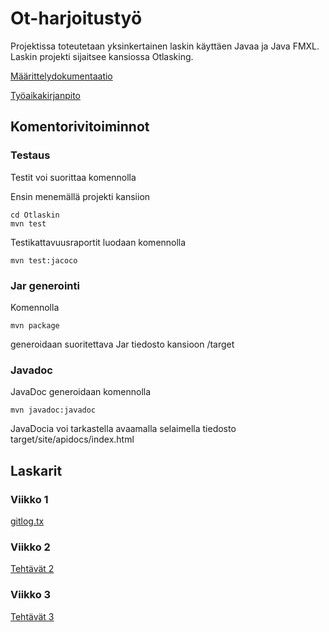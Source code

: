 # Ot-harjoitustyö #

Projektissa toteutetaan yksinkertainen laskin käyttäen Javaa ja Java FMXL. Laskin projekti sijaitsee kansiossa Otlasking.

[Määrittelydokumentaatio](https://github.com/AlecSiikaluoma/ot-harjoitustyo/blob/master/dokumentaatio/Maarittelydokumentti.md)

[Työaikakirjanpito](https://github.com/AlecSiikaluoma/ot-harjoitustyo/blob/master/dokumentaatio/tyoaikakirjanpito.md)

## Komentorivitoiminnot

### Testaus

Testit voi suorittaa komennolla

Ensin menemällä projekti kansiion

```
cd Otlaskin
mvn test
```

Testikattavuusraportit luodaan komennolla

```
mvn test:jacoco
```

### Jar generointi

Komennolla
```
mvn package
```
generoidaan suoritettava Jar tiedosto kansioon /target

### Javadoc

JavaDoc generoidaan komennolla
```
mvn javadoc:javadoc
```
JavaDocia voi tarkastella avaamalla selaimella tiedosto target/site/apidocs/index.html

## Laskarit 

### Viikko 1 ###

[gitlog.tx](https://github.com/AlecSiikaluoma/ot-harjoitustyo/blob/master/laskarit/viikko1/gitlog.txt)

### Viikko 2

[Tehtävät 2](https://github.com/AlecSiikaluoma/ot-harjoitustyo/tree/master/laskarit/viikko2)

### Viikko 3

[Tehtävät 3](https://github.com/AlecSiikaluoma/ot-harjoitustyo/tree/master/laskarit/viikko3)


